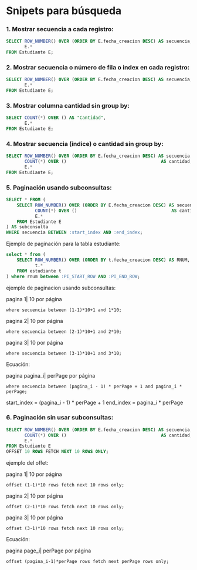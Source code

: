 # Snipets para búsqueda

### 1. Mostrar secuencia a cada registro:
```sql
SELECT ROW_NUMBER() OVER (ORDER BY E.fecha_creacion DESC) AS secuencia,
       E.*
FROM Estudiante E;

```
### 2. Mostrar secuencia o número de fila o index en cada registro:
```sql
SELECT ROW_NUMBER() OVER (ORDER BY E.fecha_creacion DESC) AS secuencia,
       E.*
FROM Estudiante E;

```
### 3. Mostrar columna cantidad sin group by:
```sql
SELECT COUNT(*) OVER () AS "Cantidad",
       E.*
FROM Estudiante E;
```
### 4. Mostrar secuencia (índice) o cantidad sin group by:
```sql
SELECT ROW_NUMBER() OVER (ORDER BY E.fecha_creacion DESC) AS secuencia,
       COUNT(*) OVER ()                                    AS cantidad,
       E.*
FROM Estudiante E;

```
###  5. Paginación usando subconsultas:
```sql
SELECT * FROM (
    SELECT ROW_NUMBER() OVER (ORDER BY E.fecha_creacion DESC) AS secuencia,
           COUNT(*) OVER ()                                    AS cantidad,
           E.*
    FROM Estudiante E
) AS subconsulta
WHERE secuencia BETWEEN :start_index AND :end_index;
```
Ejemplo de paginación para la tabla estudiante:

```sql
select * from (
    SELECT ROW_NUMBER() OVER (ORDER BY t.fecha_creacion DESC) AS RNUM,
           t.*
    FROM estudiante t
) where rnum between :PI_START_ROW AND :PI_END_ROW;
```
ejemplo de paginacion usando subconsultas:

pagina 1| 10 por página
```
where secuencia between (1-1)*10+1 and 1*10;
```
pagina 2| 10 por página
```
where secuencia between (2-1)*10+1 and 2*10;
```
pagina 3| 10 por página
```
where secuencia between (3-1)*10+1 and 3*10;
```
Ecuación:

pagina pagina_i| perPage por página
```
where secuencia between (pagina_i - 1) * perPage + 1 and pagina_i * perPage;
```
start_index = (pagina_i - 1) * perPage + 1
end_index = pagina_i * perPage

### 6. Paginación sin usar subconsultas:

```sql
SELECT ROW_NUMBER() OVER (ORDER BY E.fecha_creacion DESC) AS secuencia,
       COUNT(*) OVER ()                                    AS cantidad,
       E.*
FROM Estudiante E
OFFSET 10 ROWS FETCH NEXT 10 ROWS ONLY;
```
ejemplo del offet:

pagina 1| 10 por página
```
offset (1-1)*10 rows fetch next 10 rows only;
```
pagina 2| 10 por página
```
offset (2-1)*10 rows fetch next 10 rows only;
```
pagina 3| 10 por página
```
offset (3-1)*10 rows fetch next 10 rows only;
```
Ecuación:

pagina page_i| perPage por página
```
offset (pagina_i-1)*perPage rows fetch next perPage rows only;
```




